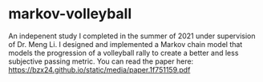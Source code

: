 # markov-volleyball
An indepenent study I completed in the summer of 2021 under supervision of Dr. Meng Li. I designed and implemented a Markov chain model that models the progression of a volleyball rally to create a better and less subjective passing metric.
You can read the paper here:
https://bzx24.github.io/static/media/paper.1f751159.pdf
